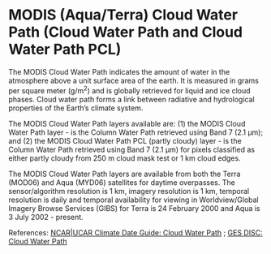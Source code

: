 # MODIS (Aqua/Terra) Cloud Water Path (Cloud Water Path and Cloud Water Path PCL)
The MODIS Cloud Water Path indicates the amount of water in the atmosphere above a unit surface area of the earth. It is measured in grams per square meter (g/m<sup>2</sup>) and is globally retrieved for liquid and ice cloud phases. Cloud water path forms a link between radiative and hydrological properties of the Earth’s climate system.

The MODIS Cloud Water Path layers available are: (1) the MODIS Cloud Water Path layer - is the Column Water Path retrieved using Band 7 (2.1 μm); and (2) the MODIS Cloud Water Path PCL (partly cloudy) layer - is the Column Water Path retrieved using Band 7 (2.1 μm) for pixels classified as either partly cloudy from 250 m cloud mask test or 1 km cloud edges.

The MODIS Cloud Water Path layers are available from both the Terra (MOD06) and Aqua (MYD06) satellites for daytime overpasses. The sensor/algorithm resolution is 1 km, imagery resolution is 1 km, temporal resolution is daily and temporal availability for viewing in Worldview/Global Imagery Browse Services (GIBS) for Terra is 24 February 2000 and Aqua is 3 July 2002 - present.

References: [NCAR|UCAR Climate Date Guide: Cloud Water Path](https://climatedataguide.ucar.edu/climate-data/liquid-water-path-overview)
; [GES DISC: Cloud Water Path](http://disc.sci.gsfc.nasa.gov/data-holdings/PIP/cloud_water_path.shtml)
